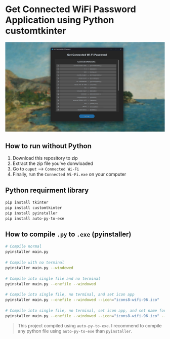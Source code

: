 # Get Connected WiFi Password Application using Python customtkinter
![Thumbnail1](assets/thumbnail1.jpg)


## How to run without Python
1. Download this repository to zip
2. Extract the zip file you've donwloaded
3. Go to `ouput` --> `Connected Wi-Fi`
3. Finally, run the `Connected Wi-Fi.exe` on your computer


## Python requirment library
```bash
pip install tkinter
pip install customtkinter
pip install pyinstaller
pip install auto-py-to-exe
```


## How to compile `.py` to `.exe` (pyinstaller)
```bash
# Compile normal
pyinstaller main.py

# Compile with no terminal
pyinstaller main.py --windowed

# Compile into single file and no terminal
pyinstaller main.py --onefile --windowed

# Compile into single file, no terminal, and set icon app
pyinstaller main.py --onefile --windowed --icon="icons8-wifi-96.ico"

# Compile into single file, no terminal, set icon app, and set name for the app after compiled
pyinstaller main.py --onefile --windowed --icon="icons8-wifi-96.ico" --name="Connected Wi-Fi"
```

> This project compiled using `auto-py-to-exe`. I recommend to compile any python file using `auto-py-to-exe` than `pyinstaller`.
